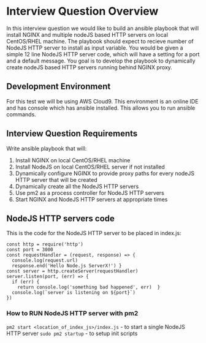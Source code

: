 # Interview Question Overview

In this interview question we would like to build an ansible playbook
that will install NGINX and multiple nodeJS based HTTP servers on local CentOS/RHEL machine. The playbook should expect to recieve number of NodeJS HTTP server to install as input variable. You would be given a simple 12 line NodeJS HTTP server code, which will have a setting for a port and a default message. You goal is to develop the playbook to dynamically create nodeJS based HTTP servers running behind NGINX proxy.

## Development Environment

For this test we will be using AWS Cloud9. This environment is an online IDE and has console which has ansible installed. This allows you to run ansible commands.

## Interview Question Requirements

Write ansible playbook that will:
1. Install NGINX on local CentOS/RHEL machine 
2. Install NodeJS on local CentOS/RHEL server if not installed 
3. Dynamically configure NGINX to provide proxy paths for every nodeJS HTTP server that will be created 
4. Dynamically create all the NodeJS HTTP servers 
5. Use pm2 as a process controller for NodeJS HTTP servers 
6. Start NGINX and NodeJS HTTP servers at appropriate times

## NodeJS HTTP servers code

This is the code for the NodeJS HTTP server to be placed in index.js:
```
const http = require('http')
const port = 3000
const requestHandler = (request, response) => {
  console.log(request.url)
  response.end('Hello Node.js ServerX!') }
const server = http.createServer(requestHandler)
server.listen(port, (err) => {
  if (err) {
    return console.log('something bad happened', err)  }
  console.log(`server is listening on ${port}`)
})
```
### How to RUN NodeJS HTTP server with pm2

`pm2 start <location_of_index_js>/index.js` - to start a single NodeJS HTTP server 
`sudo pm2 startup` - to setup init scripts